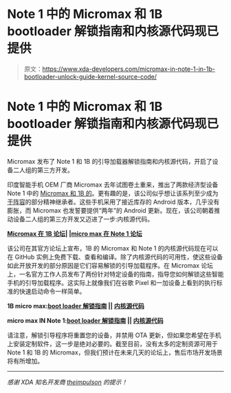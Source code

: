 # Note 1 中的 Micromax 和 1B bootloader 解锁指南和内核源代码现已提供

> 原文：<https://www.xda-developers.com/micromax-in-note-1-in-1b-bootloader-unlock-guide-kernel-source-code/>

# Note 1 中的 Micromax 和 1B bootloader 解锁指南和内核源代码现已提供

Micromax 发布了 Note 1 和 1B 的引导加载器解锁指南和内核源代码，开启了设备二人组的第三方开发。

印度智能手机 OEM 厂商 Micromax 去年试图卷土重来，推出了两款经济型设备 Note 1 中的 [Micromax 和 1B 的](https://www.xda-developers.com/micromax-in-note-1-in-1b-mark-return-india-smartphone-market-launched/)。更有趣的是，该公司似乎想让该系列至少成为[于阵容](https://www.xda-developers.com/micromax-yureka-cyanogenmod/)的部分精神继承者。这些手机采用了接近库存的 Android 版本，几乎没有膨胀，而 Micromax 也发誓要提供“两年”的 Android 更新。现在，该公司朝着推动设备二人组的第三方开发又迈进了一步:内核源代码。

**[Micromax 在 1B 论坛](https://forum.xda-developers.com/c/micromax-in-1b.11905/)| |[micro max 在 Note 1 论坛](https://forum.xda-developers.com/c/micromax-in-note-1.11891/)**

该公司在其官方论坛上宣布，1B 的 Micromax 和 Note 1 的内核源代码现在可以在 GitHub 实例上免费下载、查看和编译。除了内核源代码的可用性，使这些设备如此开放开发的部分原因是它们容易解锁的引导加载程序。在 Micromax 论坛上，一名官方工作人员发布了两份针对特定设备的指南，指导您如何解锁这些智能手机的引导加载程序。这实际上就像我们在谷歌 Pixel 和一加设备上看到的执行标准的快速启动命令一样简单。

**1B micro max:[boot loader 解锁指南](https://forums.micromaxinfo.com/viewtopic.php?f=66&t=1336&sid=622bcf145a175fb4b930c5a1b587495b) || [内核源代码](https://github.com/MicromaxOSS/android_kernel_In_1b)**

**micro max IN Note 1:[boot loader 解锁指南](https://forums.micromaxinfo.com/viewtopic.php?f=65&t=1335&sid=bbb3e4781375357163d2f5602c5882b0) || [内核源代码](https://github.com/MicromaxOSS/note_1_android_kernel)**

请注意，解锁引导程序将重置您的设备，并禁用 OTA 更新，但如果您希望在手机上安装定制软件，这一步是绝对必要的。截至目前，没有太多的定制资源可用于 Note 1 和 1B 的 Micromax，但我们预计在未来几天的论坛上，售后市场开发场景将有所增加。

* * *

*感谢 XDA 知名开发商 [theimpulson](https://forum.xda-developers.com/m/theimpulson.6042178/) 的提示！*